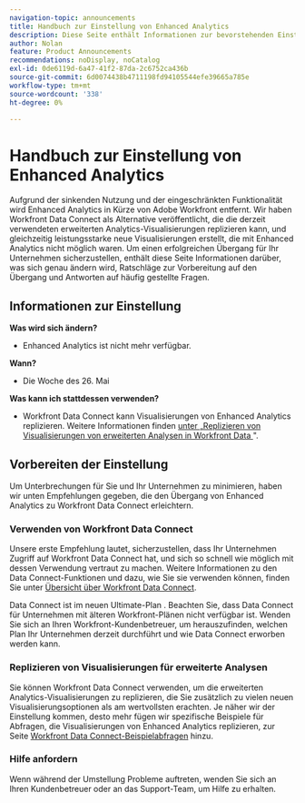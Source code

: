 ```yaml
---
navigation-topic: announcements
title: Handbuch zur Einstellung von Enhanced Analytics
description: Diese Seite enthält Informationen zur bevorstehenden Einstellung von Enhanced Analytics.
author: Nolan
feature: Product Announcements
recommendations: noDisplay, noCatalog
exl-id: 0de6119d-6a47-41f2-87da-2c6752ca436b
source-git-commit: 6d0074438b4711198fd94105544efe39665a785e
workflow-type: tm+mt
source-wordcount: '338'
ht-degree: 0%

---
```


# Handbuch zur Einstellung von Enhanced Analytics

Aufgrund der sinkenden Nutzung und der eingeschränkten Funktionalität wird Enhanced Analytics in Kürze von Adobe Workfront entfernt. Wir haben Workfront Data Connect als Alternative veröffentlicht, die die derzeit verwendeten erweiterten Analytics-Visualisierungen replizieren kann, und gleichzeitig leistungsstarke neue Visualisierungen erstellt, die mit Enhanced Analytics nicht möglich waren. Um einen erfolgreichen Übergang für Ihr Unternehmen sicherzustellen, enthält diese Seite Informationen darüber, was sich genau ändern wird, Ratschläge zur Vorbereitung auf den Übergang und Antworten auf häufig gestellte Fragen.

## Informationen zur Einstellung

**Was wird sich ändern?**

* Enhanced Analytics ist nicht mehr verfügbar.

**Wann?**

* Die Woche des 26. Mai

**Was kann ich stattdessen verwenden?**

* Workfront Data Connect kann Visualisierungen von Enhanced Analytics replizieren. Weitere Informationen finden [ unter „Replizieren von Visualisierungen von erweiterten Analysen in Workfront Data ](#replicate-enhanced-analytics-visualizations-in-workfront-data-connect)&quot;.

## Vorbereiten der Einstellung

Um Unterbrechungen für Sie und Ihr Unternehmen zu minimieren, haben wir unten Empfehlungen gegeben, die den Übergang von Enhanced Analytics zu Workfront Data Connect erleichtern.

### Verwenden von Workfront Data Connect

Unsere erste Empfehlung lautet, sicherzustellen, dass Ihr Unternehmen Zugriff auf Workfront Data Connect hat, und sich so schnell wie möglich mit dessen Verwendung vertraut zu machen. Weitere Informationen zu den Data Connect-Funktionen und dazu, wie Sie sie verwenden können, finden Sie unter [Übersicht über Workfront Data Connect](/help/quicksilver/reports-and-dashboards/data-lake/data-lake-overview.md).

Data Connect ist im neuen Ultimate-Plan <!--, and can be purchased as an add-on to the new Select and Prime plans-->. Beachten Sie, dass Data Connect für Unternehmen mit älteren Workfront-Plänen nicht verfügbar ist. Wenden Sie sich an Ihren Workfront-Kundenbetreuer, um herauszufinden, welchen Plan Ihr Unternehmen derzeit durchführt und wie Data Connect erworben werden kann.

### Replizieren von Visualisierungen für erweiterte Analysen

Sie können Workfront Data Connect verwenden, um die erweiterten Analytics-Visualisierungen zu replizieren, die Sie zusätzlich zu vielen neuen Visualisierungsoptionen als am wertvollsten erachten. Je näher wir der Einstellung kommen, desto mehr fügen wir spezifische Beispiele für Abfragen, die Visualisierungen von Enhanced Analytics replizieren, zur Seite [Workfront Data Connect-Beispielabfragen](/help/quicksilver/reports-and-dashboards/data-lake/basic-query-examples.md) hinzu.

<!--Use the queries in the articles below to create data visualizations similar to those in Enhanced Analytics:


* [KPI queries](/help/quicksilver/reports-and-dashboards/data-lake/enhanced-analytics-queries/kpi-queries.md)

Coming soon:

* Flight plan queries
* Project activities queries
* Project treemap queries
* People queries


* [Flight plan queries](/help/quicksilver/reports-and-dashboards/data-lake/enhanced-analytics-queries/flight-plan-queries.md)
* [Project activities queries](/help/quicksilver/reports-and-dashboards/data-lake/enhanced-analytics-queries/project-activity-queries.md)
* [Project treemap queries](/help/quicksilver/reports-and-dashboards/data-lake/enhanced-analytics-queries/project-tree-map-queries.md) 
* [People queries](/help/quicksilver/reports-and-dashboards/data-lake/enhanced-analytics-queries/people-queries.md)
-->

### Hilfe anfordern

Wenn während der Umstellung Probleme auftreten, wenden Sie sich an Ihren Kundenbetreuer oder an das Support-Team, um Hilfe zu erhalten.

<!--
## FAQ

+++ Will I be able to continue using Enhanced Analytics after the deprecation?

No, it will be completely removed from the application.
+++

+++ What do I do if my organization is on a legacy Workfront plan but I want to use Data Connect?

Contact your account representative about moving to one of the new Workfront plans.
+++
-->
